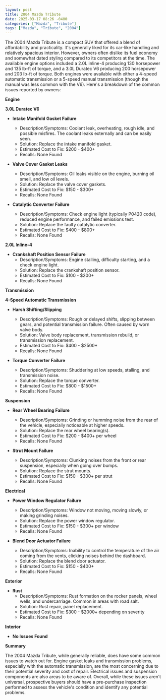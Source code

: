```yaml
---
layout: post
title: 2004 Mazda Tribute
date: 2025-03-17 08:26 -0400
categories: ["Mazda", "Tribute"]
tags: ["Mazda", "Tribute", "2004"]
---
```

The 2004 Mazda Tribute is a compact SUV that offered a blend of affordability and practicality. It's generally liked for its car-like handling and relatively spacious interior. However, owners often dislike its fuel economy and somewhat dated styling compared to its competitors at the time. The available engine options included a 2.0L inline-4 producing 130 horsepower and 135 lb-ft of torque, and a 3.0L Duratec V6 producing 200 horsepower and 203 lb-ft of torque. Both engines were available with either a 4-speed automatic transmission or a 5-speed manual transmission (though the manual was less common with the V6). Here's a breakdown of the common issues reported by owners:

**Engine**

**3.0L Duratec V6**

*   **Intake Manifold Gasket Failure**
    *   Description/Symptoms: Coolant leak, overheating, rough idle, and possible misfires. The coolant leaks externally and can be easily seen.
    *   Solution: Replace the intake manifold gasket.
    *   Estimated Cost to Fix: $200 - $400+
    *   Recalls: None Found

*   **Valve Cover Gasket Leaks**
    *   Description/Symptoms: Oil leaks visible on the engine, burning oil smell, and low oil levels.
    *   Solution: Replace the valve cover gaskets.
    *   Estimated Cost to Fix: $150 - $300+
    *   Recalls: None Found

*   **Catalytic Converter Failure**
    *   Description/Symptoms: Check engine light (typically P0420 code), reduced engine performance, and failed emissions test.
    *   Solution: Replace the faulty catalytic converter.
    *   Estimated Cost to Fix: $400 - $800+
    *   Recalls: None Found

**2.0L Inline-4**

*   **Crankshaft Position Sensor Failure**
    *   Description/Symptoms: Engine stalling, difficulty starting, and a check engine light.
    *   Solution: Replace the crankshaft position sensor.
    *   Estimated Cost to Fix: $100 - $200+
    *   Recalls: None Found

**Transmission**

**4-Speed Automatic Transmission**

*   **Harsh Shifting/Slipping**
    *   Description/Symptoms: Rough or delayed shifts, slipping between gears, and potential transmission failure. Often caused by worn valve body.
    *   Solution: Valve body replacement, transmission rebuild, or transmission replacement.
    *   Estimated Cost to Fix: $400 - $2500+
    *   Recalls: None Found

*   **Torque Converter Failure**
    *   Description/Symptoms: Shuddering at low speeds, stalling, and transmission noise.
    *   Solution: Replace the torque converter.
    *   Estimated Cost to Fix: $800 - $1500+
    *   Recalls: None Found

**Suspension**

*   **Rear Wheel Bearing Failure**
    *   Description/Symptoms: Grinding or humming noise from the rear of the vehicle, especially noticeable at higher speeds.
    *   Solution: Replace the rear wheel bearing(s).
    *   Estimated Cost to Fix: $200 - $400+ per wheel
    *   Recalls: None Found

*   **Strut Mount Failure**
    *   Description/Symptoms: Clunking noises from the front or rear suspension, especially when going over bumps.
    *   Solution: Replace the strut mounts.
    *   Estimated Cost to Fix: $150 - $300+ per strut
    *   Recalls: None Found

**Electrical**

*   **Power Window Regulator Failure**
    *   Description/Symptoms: Window not moving, moving slowly, or making grinding noises.
    *   Solution: Replace the power window regulator.
    *   Estimated Cost to Fix: $150 - $300+ per window
    *   Recalls: None Found

*   **Blend Door Actuator Failure**
    *   Description/Symptoms: Inability to control the temperature of the air coming from the vents, clicking noises behind the dashboard.
    *   Solution: Replace the blend door actuator.
    *   Estimated Cost to Fix: $150 - $400+
    *   Recalls: None Found

**Exterior**

*   **Rust**
    *   Description/Symptoms: Rust formation on the rocker panels, wheel wells, and undercarriage. Common in areas with road salt.
    *   Solution: Rust repair, panel replacement.
    *   Estimated Cost to Fix: $300 - $2000+ depending on severity
    *   Recalls: None Found

**Interior**

*   **No Issues Found**

**Summary**

The 2004 Mazda Tribute, while generally reliable, does have some common issues to watch out for. Engine gasket leaks and transmission problems, especially with the automatic transmission, are the most concerning due to their potential severity and cost of repair. Electrical issues and suspension components are also areas to be aware of. Overall, while these issues aren't universal, prospective buyers should have a pre-purchase inspection performed to assess the vehicle's condition and identify any potential problems.

